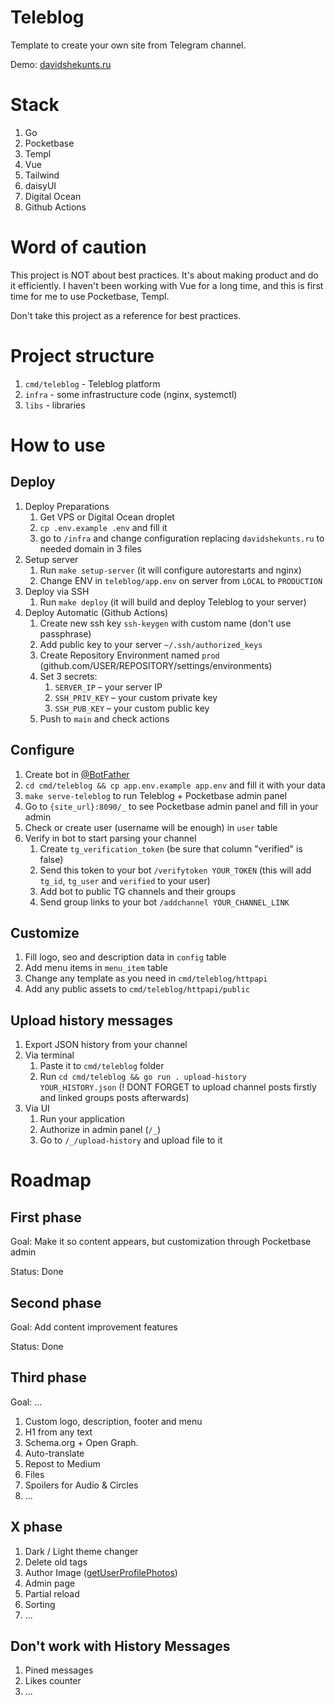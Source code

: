 # Teleblog

Template to create your own site from Telegram channel.

Demo: [davidshekunts.ru](https://davidshekunts.ru)

# Stack

1. Go
1. Pocketbase
1. Templ
1. Vue
1. Tailwind
1. daisyUI
1. Digital Ocean
1. Github Actions

# Word of caution

This project is NOT about best practices. It's about making product
and do it efficiently. I haven't been working with Vue for a long time,
and this is first time for me to use Pocketbase, Templ.

Don't take this project as a reference for best practices.

# Project structure

1. `cmd/teleblog` - Teleblog platform
1. `infra` - some infrastructure code (nginx, systemctl)
1. `libs` - libraries

# How to use

## Deploy

1. Deploy Preparations
    1. Get VPS or Digital Ocean droplet
    1. `cp .env.example .env` and fill it
    1. go to `/infra` and change configuration replacing `davidshekunts.ru` to needed domain in 3 files
1. Setup server
    1. Run `make setup-server` (it will configure autorestarts and nginx)
    1. Change ENV in `teleblog/app.env` on server from `LOCAL` to `PRODUCTION`
1. Deploy via SSH
    1. Run `make deploy` (it will build and deploy Teleblog to your server)
1. Deploy Automatic (Github Actions)
    1. Create new ssh key `ssh-keygen` with custom name (don't use passphrase)
    1. Add public key to your server `~/.ssh/authorized_keys`
    1. Create Repository Environment named `prod` (github.com/USER/REPOSITORY/settings/environments)
    1. Set 3 secrets:
        1. `SERVER_IP` – your server IP
        1. `SSH_PRIV_KEY` – your custom private key
        1. `SSH_PUB_KEY` – your custom public key
    1. Push to `main` and check actions

## Configure

1. Create bot in [@BotFather](t.me/BotFather)
1. `cd cmd/teleblog && cp app.env.example app.env` and fill it with your data
1. `make serve-teleblog` to run Teleblog + Pocketbase admin panel
1. Go to `{site_url}:8090/_` to see Pocketbase admin panel and fill in your admin
1. Check or create user (username will be enough) in `user` table
1. Verify in bot to start parsing your channel
    1. Create `tg_verification_token` (be sure that column "verified" is false)
    1. Send this token to your bot `/verifytoken YOUR_TOKEN` (this will add `tg_id`, `tg_user` and `verified` to your user)
    1. Add bot to public TG channels and their groups
    1. Send group links to your bot `/addchannel YOUR_CHANNEL_LINK`

## Customize

1. Fill logo, seo and description data in `config` table
1. Add menu items in `menu_item` table
1. Change any template as you need in `cmd/teleblog/httpapi`
1. Add any public assets to `cmd/teleblog/httpapi/public`

## Upload history messages

1. Export JSON history from your channel
1. Via terminal
    1. Paste it to `cmd/teleblog` folder
    1. Run `cd cmd/teleblog && go run . upload-history YOUR_HISTORY.json` (! DONT FORGET to upload channel posts firstly and linked groups posts afterwards)
1. Via UI
    1. Run your application
    1. Authorize in admin panel (`/_`)
    1. Go to `/_/upload-history` and upload file to it

# Roadmap

## First phase

Goal: Make it so content appears, but customization through Pocketbase admin

Status: Done

## Second phase

Goal: Add content improvement features

Status: Done

## Third phase

Goal: ...

1. Custom logo, description, footer and menu
1. H1 from any text
1. Schema.org + Open Graph.
1. Auto-translate
1. Repost to Medium
1. Files
1. Spoilers for Audio & Circles
1. ...

## X phase

1. Dark / Light theme changer
1. Delete old tags
1. Author Image ([getUserProfilePhotos](https://core.telegram.org/bots/api#getuserprofilephotos))
1. Admin page
1. Partial reload
1. Sorting
1. ...

## Don't work with History Messages

1. Pined messages
1. Likes counter
1. ...